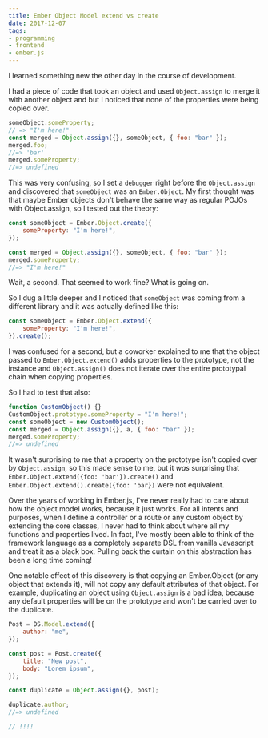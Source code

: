 ```yaml
---
title: Ember Object Model extend vs create
date: 2017-12-07
tags:
- programming
- frontend
- ember.js
---
```


I learned something new the other day in the course of development.

I had a piece of code that took an object and used `Object.assign` to merge it with another
object and but I noticed that none of the properties were being copied over.

```javascript
someObject.someProperty;
// => "I'm here!"
const merged = Object.assign({}, someObject, { foo: "bar" });
merged.foo;
//=> 'bar'
merged.someProperty;
//=> undefined
```

This was very confusing, so I set a `debugger` right before the `Object.assign` and discovered
that `someObject` was an `Ember.Object`. My first thought was that maybe Ember objects don't
behave the same way as regular POJOs with Object.assign, so I tested out the theory:

```javascript
const someObject = Ember.Object.create({
    someProperty: "I'm here!",
});

const merged = Object.assign({}, someObject, { foo: "bar" });
merged.someProperty;
//=> "I'm here!"
```

Wait, a second. That seemed to work fine? What is going on.

So I dug a little deeper and I noticed that `someObject` was coming from a different library
and it was actually defined like this:

```javascript
const someObject = Ember.Object.extend({
    someProperty: "I'm here!",
}).create();
```

I was confused for a second, but a coworker explained to me that the object
passed to `Ember.Object.extend()` adds properties to the prototype, not the instance and
`Object.assign()` does not iterate over the entire prototypal chain when copying properties.

So I had to test that also:

```javascript
function CustomObject() {}
CustomObject.prototype.someProperty = "I'm here!";
const someObject = new CustomObject();
const merged = Object.assign({}, a, { foo: "bar" });
merged.someProperty;
//=> undefined
```

It wasn't surprising to me that a property on the prototype isn't copied over by `Object.assign`,
so this made sense to me, but it _was_ surprising that `Ember.Object.extend({foo: 'bar'}).create()`
and `Ember.Object.extend().create({foo: 'bar})` were not equivalent.

Over the years of working in Ember.js, I've never really had to care about how the object model
works, because it just works. For all intents and purposes, when I define a controller or a route
or any custom object by extending the core classes, I never had to think about where all my functions
and properties lived. In fact, I've mostly been able to think of the framework language as
a completely separate DSL from vanilla Javascript and treat it as a black box. Pulling back the
curtain on this abstraction has been a long time coming!

One notable effect of this discovery is that copying an Ember.Object (or any object
that extends it), will not copy any default attributes of that object. For example,
duplicating an object using `Object.assign` is a bad idea, because any default properties
will be on the prototype and won't be carried over to the duplicate.

```javascript
Post = DS.Model.extend({
    author: "me",
});

const post = Post.create({
    title: "New post",
    body: "Lorem ipsum",
});

const duplicate = Object.assign({}, post);

duplicate.author;
//=> undefined

// !!!!
```
